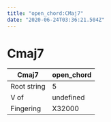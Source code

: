 ```yaml
---
title: "open_chord:CMaj7"
date: "2020-06-24T03:36:21.504Z"
---
```


# Cmaj7
Cmaj7 | open_chord
--- | ---
Root string | 5
V of | undefined
Fingering | X32000
